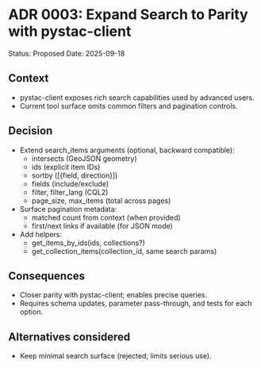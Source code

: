 # ADR 0003: Expand Search to Parity with pystac-client

Status: Proposed
Date: 2025-09-18

## Context
- pystac-client exposes rich search capabilities used by advanced users.
- Current tool surface omits common filters and pagination controls.

## Decision
- Extend search_items arguments (optional, backward compatible):
  - intersects (GeoJSON geometry)
  - ids (explicit item IDs)
  - sortby ([{field, direction}])
  - fields (include/exclude)
  - filter, filter_lang (CQL2)
  - page_size, max_items (total across pages)
- Surface pagination metadata:
  - matched count from context (when provided)
  - first/next links if available (for JSON mode)
- Add helpers:
  - get_items_by_ids(ids, collections?)
  - get_collection_items(collection_id, same search params)

## Consequences
- Closer parity with pystac-client; enables precise queries.
- Requires schema updates, parameter pass-through, and tests for each option.

## Alternatives considered
- Keep minimal search surface (rejected; limits serious use).
